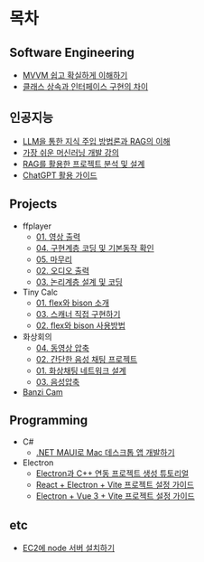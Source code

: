 # 목차


## Software Engineering

* [MVVM 쉽고 확실하게 이해하기](./Software%20Engineering/MVVM%20%EC%89%BD%EA%B3%A0%20%ED%99%95%EC%8B%A4%ED%95%98%EA%B2%8C%20%EC%9D%B4%ED%95%B4%ED%95%98%EA%B8%B0/README.md)
* [클래스 상속과 인터페이스 구현의 차이](./Software%20Engineering/%ED%81%B4%EB%9E%98%EC%8A%A4%20%EC%83%81%EC%86%8D%EA%B3%BC%20%EC%9D%B8%ED%84%B0%ED%8E%98%EC%9D%B4%EC%8A%A4%20%EA%B5%AC%ED%98%84%EC%9D%98%20%EC%B0%A8%EC%9D%B4/README.md)

## 인공지능

* [LLM을 통한 지식 주입 방법론과 RAG의 이해](./%EC%9D%B8%EA%B3%B5%EC%A7%80%EB%8A%A5/LLM%EC%9D%84%20%ED%86%B5%ED%95%9C%20%EC%A7%80%EC%8B%9D%20%EC%A3%BC%EC%9E%85%20%EB%B0%A9%EB%B2%95%EB%A1%A0%EA%B3%BC%20RAG%EC%9D%98%20%EC%9D%B4%ED%95%B4/README.md)
* [가장 쉬운 머신러닝 개발 강의](./%EC%9D%B8%EA%B3%B5%EC%A7%80%EB%8A%A5/%EA%B0%80%EC%9E%A5%20%EC%89%AC%EC%9A%B4%20%EB%A8%B8%EC%8B%A0%EB%9F%AC%EB%8B%9D%20%EA%B0%9C%EB%B0%9C%20%EA%B0%95%EC%9D%98/README.md)
* [RAG를 활용한 프로젝트 분석 및 설계](./%EC%9D%B8%EA%B3%B5%EC%A7%80%EB%8A%A5/RAG%EB%A5%BC%20%ED%99%9C%EC%9A%A9%ED%95%9C%20%ED%94%84%EB%A1%9C%EC%A0%9D%ED%8A%B8%20%EB%B6%84%EC%84%9D%20%EB%B0%8F%20%EC%84%A4%EA%B3%84/README.md)
* [ChatGPT 활용 가이드](./%EC%9D%B8%EA%B3%B5%EC%A7%80%EB%8A%A5/ChatGPT%20%ED%99%9C%EC%9A%A9%20%EA%B0%80%EC%9D%B4%EB%93%9C/README.md)

## Projects

* ffplayer
  * [01. 영상 출력](./Projects/ffplayer/01.%20%EC%98%81%EC%83%81%20%EC%B6%9C%EB%A0%A5/README.md)
  * [04. 구현계층 코딩 및 기본동작 확인](./Projects/ffplayer/04.%20%EA%B5%AC%ED%98%84%EA%B3%84%EC%B8%B5%20%EC%BD%94%EB%94%A9%20%EB%B0%8F%20%EA%B8%B0%EB%B3%B8%EB%8F%99%EC%9E%91%20%ED%99%95%EC%9D%B8/README.md)
  * [05. 마무리](./Projects/ffplayer/05.%20%EB%A7%88%EB%AC%B4%EB%A6%AC/README.md)
  * [02. 오디오 출력](./Projects/ffplayer/02.%20%EC%98%A4%EB%94%94%EC%98%A4%20%EC%B6%9C%EB%A0%A5/README.md)
  * [03. 논리계층 설계 및 코딩](./Projects/ffplayer/03.%20%EB%85%BC%EB%A6%AC%EA%B3%84%EC%B8%B5%20%EC%84%A4%EA%B3%84%20%EB%B0%8F%20%EC%BD%94%EB%94%A9/README.md)
* Tiny Calc
  * [01. flex와 bison 소개](./Projects/Tiny%20Calc/01.%20flex%EC%99%80%20bison%20%EC%86%8C%EA%B0%9C/README.md)
  * [03. 스캐너 직접 구현하기](./Projects/Tiny%20Calc/03.%20%EC%8A%A4%EC%BA%90%EB%84%88%20%EC%A7%81%EC%A0%91%20%EA%B5%AC%ED%98%84%ED%95%98%EA%B8%B0/README.md)
  * [02. flex와 bison 사용방법](./Projects/Tiny%20Calc/02.%20flex%EC%99%80%20bison%20%EC%82%AC%EC%9A%A9%EB%B0%A9%EB%B2%95/README.md)
* 화상회의
  * [04. 동영상 압축](./Projects/%ED%99%94%EC%83%81%ED%9A%8C%EC%9D%98/04.%20%EB%8F%99%EC%98%81%EC%83%81%20%EC%95%95%EC%B6%95/README.md)
  * [02. 간단한 음성 채팅 프로젝트](./Projects/%ED%99%94%EC%83%81%ED%9A%8C%EC%9D%98/02.%20%EA%B0%84%EB%8B%A8%ED%95%9C%20%EC%9D%8C%EC%84%B1%20%EC%B1%84%ED%8C%85%20%ED%94%84%EB%A1%9C%EC%A0%9D%ED%8A%B8/README.md)
  * [01. 화상채팅 네트워크 설계](./Projects/%ED%99%94%EC%83%81%ED%9A%8C%EC%9D%98/01.%20%ED%99%94%EC%83%81%EC%B1%84%ED%8C%85%20%EB%84%A4%ED%8A%B8%EC%9B%8C%ED%81%AC%20%EC%84%A4%EA%B3%84/README.md)
  * [03. 음성압축](./Projects/%ED%99%94%EC%83%81%ED%9A%8C%EC%9D%98/03.%20%EC%9D%8C%EC%84%B1%EC%95%95%EC%B6%95/README.md)
* [Banzi Cam](./Projects/Banzi%20Cam/README.md)

## Programming

* C#
  * [.NET MAUI로 Mac 데스크톱 앱 개발하기](./Programming/C%23/.NET%20MAUI%EB%A1%9C%20Mac%20%EB%8D%B0%EC%8A%A4%ED%81%AC%ED%86%B1%20%EC%95%B1%20%EA%B0%9C%EB%B0%9C%ED%95%98%EA%B8%B0/README.md)
* Electron
  * [Electron과 C++ 연동 프로젝트 생성 튜토리얼](./Programming/Electron/Electron%EA%B3%BC%20C%2B%2B%20%EC%97%B0%EB%8F%99%20%ED%94%84%EB%A1%9C%EC%A0%9D%ED%8A%B8%20%EC%83%9D%EC%84%B1%20%ED%8A%9C%ED%86%A0%EB%A6%AC%EC%96%BC/README.md)
  * [React + Electron + Vite 프로젝트 설정 가이드](./Programming/Electron/React%20%2B%20Electron%20%2B%20Vite%20%ED%94%84%EB%A1%9C%EC%A0%9D%ED%8A%B8%20%EC%84%A4%EC%A0%95%20%EA%B0%80%EC%9D%B4%EB%93%9C/README.md)
  * [Electron + Vue 3 + Vite 프로젝트 설정 가이드](./Programming/Electron/Electron%20%2B%20Vue%203%20%2B%20Vite%20%ED%94%84%EB%A1%9C%EC%A0%9D%ED%8A%B8%20%EC%84%A4%EC%A0%95%20%EA%B0%80%EC%9D%B4%EB%93%9C/README.md)

## etc

* [EC2에 node 서버 설치하기](./etc/EC2%EC%97%90%20node%20%EC%84%9C%EB%B2%84%20%EC%84%A4%EC%B9%98%ED%95%98%EA%B8%B0/README.md)